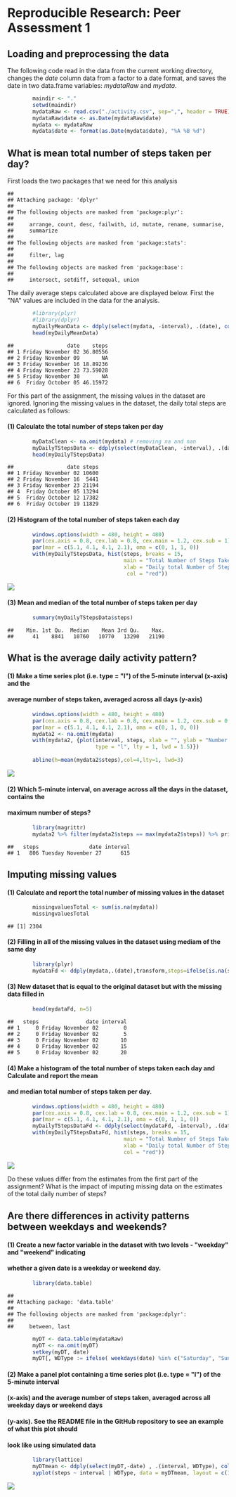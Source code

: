 # Reproducible Research: Peer Assessment 1


## Loading and preprocessing the data

The following code read in the data from the current working directory, changes the 
*date* column data from a factor to a date format, and saves the date in two data.frame
variables: *mydataRaw* and *mydata*.


```r
        maindir <- "."
        setwd(maindir)
        mydataRaw <- read.csv("./activity.csv", sep=",", header = TRUE)
        mydataRaw$date <- as.Date(mydataRaw$date)
        mydata <- mydataRaw
        mydata$date <- format(as.Date(mydata$date), "%A %B %d")
```

## What is mean total number of steps taken per day?
First loads the two packages that we need for this analysis

```
## 
## Attaching package: 'dplyr'
## 
## The following objects are masked from 'package:plyr':
## 
##     arrange, count, desc, failwith, id, mutate, rename, summarise,
##     summarize
## 
## The following objects are masked from 'package:stats':
## 
##     filter, lag
## 
## The following objects are masked from 'package:base':
## 
##     intersect, setdiff, setequal, union
```

The daily average steps calculated above are displayed below. First the "NA" values 
are included in the data for the analysis.


```r
        #library(plyr)
        #library(dplyr)
        myDailyMeanData <- ddply(select(mydata, -interval), .(date), colwise(mean))
        head(myDailyMeanData)
```

```
##                 date    steps
## 1 Friday November 02 36.80556
## 2 Friday November 09       NA
## 3 Friday November 16 18.89236
## 4 Friday November 23 73.59028
## 5 Friday November 30       NA
## 6  Friday October 05 46.15972
```


For this part of the assignment, the missing values in the dataset are ignored. Ignoriing the missing values in the dataset, the daily total steps are calculated as follows:

#### (1) Calculate the total number of steps taken per day


```r
        myDataClean <- na.omit(mydata) # removing na and nan  
        myDailyTStepsData <- ddply(select(myDataClean, -interval), .(date), colwise(sum))         
        head(myDailyTStepsData)
```

```
##                 date steps
## 1 Friday November 02 10600
## 2 Friday November 16  5441
## 3 Friday November 23 21194
## 4  Friday October 05 13294
## 5  Friday October 12 17382
## 6  Friday October 19 11829
```

#### (2) Histogram of the total number of steps taken each day


```r
        windows.options(width = 480, height = 480)
        par(cex.axis = 0.8, cex.lab = 0.8, cex.main = 1.2, cex.sub = 1)
        par(mar = c(5.1, 4.1, 4.1, 2.1), oma = c(0, 1, 1, 0))
        with(myDailyTStepsData, hist(steps, breaks = 15,
                                     main = "Total Number of Steps Taken Each Day", 
                                     xlab = "Daily total Number of Steps(-)", 
                                      col = "red"))
```

![](PA1_template_files/figure-html/unnamed-chunk-5-1.png) 

#### (3) Mean and median of the total number of steps taken per day
        

```r
        summary(myDailyTStepsData$steps)
```

```
##    Min. 1st Qu.  Median    Mean 3rd Qu.    Max. 
##      41    8841   10760   10770   13290   21190
```

  
## What is the average daily activity pattern?

#### (1) Make a time series plot (i.e. type = "l") of the 5-minute interval (x-axis) and the 
####     average number of steps taken, averaged across all days (y-axis)
        

```r
        windows.options(width = 480, height = 480)
        par(cex.axis = 0.8, cex.lab = 0.8, cex.main = 1.2, cex.sub = 0.8)
        par(mar = c(5.1, 4.1, 4.1, 2.1), oma = c(0, 1, 0, 0))
        mydata2 <- na.omit(mydata)
        with(mydata2, {plot(interval, steps, xlab = "", ylab = "Number of Steps (-)",  
                            type = "l", lty = 1, lwd = 1.5)})
        
        abline(h=mean(mydata2$steps),col=4,lty=1, lwd=3)
```

![](PA1_template_files/figure-html/unnamed-chunk-7-1.png) 

#### (2) Which 5-minute interval, on average across all the days in the dataset, contains the 
####     maximum number of steps?

```r
        library(magrittr)
        mydata2 %>% filter(mydata2$steps == max(mydata2$steps)) %>% print
```

```
##   steps                date interval
## 1   806 Tuesday November 27      615
```



## Imputing missing values

#### (1) Calculate and report the total number of missing values in the dataset


```r
        missingvaluesTotal <- sum(is.na(mydata))
        missingvaluesTotal
```

```
## [1] 2304
```


#### (2) Filling in all of the missing values in the dataset using mediam of the same day


```r
        library(plyr)
        mydataFd <- ddply(mydata,.(date),transform,steps=ifelse(is.na(steps),median(steps,na.rm=TRUE),steps))
```

#### (3) New dataset that is equal to the original dataset but with the missing data filled in 

```r
        head(mydataFd, n=5)
```

```
##   steps               date interval
## 1     0 Friday November 02        0
## 2     0 Friday November 02        5
## 3     0 Friday November 02       10
## 4     0 Friday November 02       15
## 5     0 Friday November 02       20
```
  
#### (4) Make a histogram of the total number of steps taken each day and Calculate and report the mean 
####     and median total number of steps taken per day. 


```r
        windows.options(width = 480, height = 480)
        par(cex.axis = 0.8, cex.lab = 0.8, cex.main = 1.2, cex.sub = 1)
        par(mar = c(5.1, 4.1, 4.1, 2.1), oma = c(0, 1, 1, 0))
        myDailyTStepsDataFd <- ddply(select(mydataFd, -interval), .(date), colwise(sum))
        with(myDailyTStepsDataFd, hist(steps, breaks = 15,
                                     main = "Total Number of Steps Taken Each Day", 
                                     xlab = "Daily total Number of Steps(-)", 
                                     col = "red"))
```

![](PA1_template_files/figure-html/unnamed-chunk-13-1.png) 


Do these values differ from the estimates from the first part of the assignment? 
What is the impact of imputing missing data on the estimates of the total daily number of steps?  
  
## Are there differences in activity patterns between weekdays and weekends?


#### (1) Create a new factor variable in the dataset with two levels - "weekday" and "weekend" indicating
####     whether a given date is a weekday or weekend day.

```r
        library(data.table)
```

```
## 
## Attaching package: 'data.table'
## 
## The following objects are masked from 'package:dplyr':
## 
##     between, last
```

```r
        myDT <- data.table(mydataRaw)
        myDT <- na.omit(myDT)
        setkey(myDT, date)
        myDT[, WDType := ifelse( weekdays(date) %in% c("Saturday", "Sunday"), "weekday", "weekend"), by=date]
```

#### (2) Make a panel plot containing a time series plot (i.e. type = "l") of the 5-minute interval 
####     (x-axis) and the average number of steps taken, averaged across all weekday days or weekend days
####     (y-axis). See the README file in the GitHub repository to see an example of what this plot should
####     look like using simulated data
        

```r
        library(lattice)
        myDTmean <- ddply(select(myDT,-date) , .(interval, WDType), colwise(mean))
        xyplot(steps ~ interval | WDType, data = myDTmean, layout = c(1, 2), type='l', col='blue')
```

![](PA1_template_files/figure-html/unnamed-chunk-15-1.png) 


